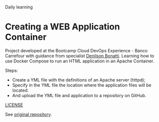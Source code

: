 Daily learning

# Creating a WEB Application Container

Project developed at the Bootcamp Cloud DevOps Experience - Banco Carrefour with guidance from specialist [Denilson Bonatti](https://github.com/denilsonbonatti "Denilson Bonatti").
Learning how to use Docker Compose to run an HTML application in an Apache Container.

Steps:

- Create a YML file with the definitions of an Apache server (httpd);
- Specify in the YML file the location where the application files will be located.  
- And upload the YML file and application to a repository on GitHub.

[LICENSE](/LICENSE)

See [original repository](https://github.com/denilsonbonatti/docker-projeto1-dio).
